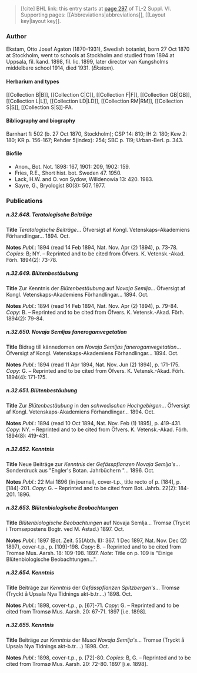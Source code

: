> [!cite] BHL link: this entry starts at [page 297](https://www.biodiversitylibrary.org/item/103835#page/307/mode/1up) of TL-2 Suppl. VI.
> Supporting pages: [[Abbreviations|abbreviations]], [[Layout key|layout key]].

### Author

Ekstam, Otto Josef Agaton (1870-1931), Swedish botanist, born 27 Oct 1870 at Stockholm, went to schools at Stockholm and studied from 1894 at Uppsala, fil. kand. 1898, fil. lic. 1899, later director van Kungsholms middelbare school 1914, died 1931. (*Ekstam*).

#### Herbarium and types

[[Collection B|B]], [[Collection C|C]], [[Collection F|F]], [[Collection GB|GB]], [[Collection L|L]], [[Collection LD|LD]], [[Collection RM|RM]], [[Collection S|S]], [[Collection S|S]]-PA.

#### Bibliography and biography

Barnhart 1: 502 (b. 27 Oct 1870, Stockholm); CSP 14: 810; IH 2: 180; Kew 2: 180; KR p. 156-167; Rehder 5(index): 254; SBC p. 119; Urban-Berl. p. 343.

#### Biofile

- Anon., Bot. Not. 1898: 167, 1901: 209, 1902: 159.
- Fries, R.E., Short hist. bot. Sweden 47. 1950.
- Lack, H.W. and O. von Sydow, Willdenowia 13: 420. 1983.
- Sayre, G., Bryologist 80(3): 507. 1977.

### Publications

##### n.32.648. Teratologische Beiträge

**Title**
*Teratologische Beiträge*... Öfversigt af Kongl. Vetenskaps-Akademiens Förhandlingar... 1894. Oct.

**Notes**
*Publ*.: 1894 (read 14 Feb 1894, Nat. Nov. Apr (2) 1894), p. 73-78. *Copies*: B; NY. – Reprinted and to be cited from Öfvers. K. Vetensk.-Akad. Förh. 1894(2): 73-78.

##### n.32.649. Blütenbestäubung

**Title**
Zur Kenntnis der *Blütenbestäubung* auf *Novaja Semlja*... Öfversigt af Kongl. Vetenskaps-Akademiens Förhandlingar... 1894. Oct.

**Notes**
*Publ*.: 1894 (read 14 Feb 1894, Nat. Nov. Apr (2) 1894), p. 79-84. *Copy*: B. – Reprinted and to be cited from Öfvers. K. Vetensk.-Akad. Förh. 1894(2): 79-84.

##### n.32.650. Novaja Semljas fanerogamvegetation

**Title**
Bidrag till kännedomen om *Novaja Semljas fanerogamvegetation*... Öfversigt af Kongl. Vetenskaps-Akademiens Förhandlingar... 1894. Oct.

**Notes**
*Publ*.: 1894 (read 11 Apr 1894, Nat. Nov. Jun (2) 1894), p. 171-175. *Copy*: G. – Reprinted and to be cited from Öfvers. K. Vetensk.-Akad. Förh. 1894(4): 171-175.

##### n.32.651. Blütenbestäubung

**Title**
Zur *Blütenbestäubung* in den *schwedischen Hochgebirgen*... Öfversigt af Kongl. Vetenskaps-Akademiens Förhandlingar... 1894. Oct.

**Notes**
*Publ*.: 1894 (read 10 Oct 1894, Nat. Nov. Feb (1) 1895), p. 419-431. *Copy*: NY. – Reprinted and to be cited from Öfvers. K. Vetensk.-Akad. Förh. 1894(8): 419-431.

##### n.32.652. Kenntnis

**Title**
Neue Beiträge zur *Kenntnis* der *Gefässpflanzen Novaja Semlja's*... Sonderdruck aus "Engler's Botan. Jahrbüchern "... 1896. Oct.

**Notes**
*Publ*.: 22 Mai 1896 (in journal), cover-t.p., title recto of p. \[184\], p. \[184\]-201. *Copy*: G. – Reprinted and to be cited from Bot. Jahrb. 22(2): 184-201. 1896.

##### n.32.653. Blütenbiologische Beobachtungen

**Title**
*Blütenbiologische Beobachtungen* auf Novaja Semlja... Tromsø (Tryckt i Tromsøpostens Bogtr. ved M. Astad.) 1897. Oct.

**Notes**
*Publ*.: 1897 (Bot. Zeit. 55(Abth. II): 367. 1 Dec 1897, Nat. Nov. Dec (2) 1897), cover-t.p., p. \[109\]-198. *Copy*: B. – Reprinted and to be cited from Tromsø Mus. Aarsh. 18: 109-198. 1897.
*Note*: Title on p. 109 is "Einige Blütenbiologische Beobachtungen...".

##### n.32.654. Kenntnis

**Title**
Beiträge zur *Kenntnis* der *Gefässpflanzen Spitzbergen's*... Tromsø (Tryckt å Upsala Nya Tidnings akt-b.tr....) 1898. Oct.

**Notes**
*Publ*.: 1898, cover-t.p., p. \[67\]-71. *Copy*: G. – Reprinted and to be cited from Tromsø Mus. Aarsh. 20: 67-71. 1897 \[i.e. 1898\].

##### n.32.655. Kenntnis

**Title**
Beiträge zur *Kenntnis* der *Musci Novaja Semlja's*... Tromsø (Tryckt å Upsala Nya Tidnings akt-b.tr....) 1898. Oct.

**Notes**
*Publ*.: 1898, cover-t.p., p. \[72\]-80. *Copies*: B, G. – Reprinted and to be cited from Tromsø Mus. Aarsh. 20: 72-80. 1897 \[i.e. 1898\].

